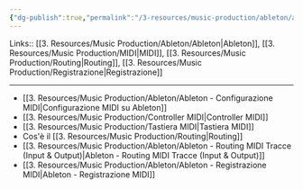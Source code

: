 ```yaml
---
{"dg-publish":true,"permalink":"/3-resources/music-production/ableton/ableton-routing-e-registrazione-midi/","tags":["note"]}
---
```


Links:: [[3. Resources/Music Production/Ableton/Ableton\|Ableton]], [[3. Resources/Music Production/MIDI\|MIDI]], [[3. Resources/Music Production/Routing\|Routing]], [[3. Resources/Music Production/Registrazione\|Registrazione]]

---
- [[3. Resources/Music Production/Ableton/Ableton - Configurazione MIDI\|Configurazione MIDI su Ableton]]
- [[3. Resources/Music Production/Controller MIDI\|Controller MIDI]]
- [[3. Resources/Music Production/Tastiera MIDI\|Tastiera MIDI]]
- Cos'è il [[3. Resources/Music Production/Routing\|Routing]]
- [[3. Resources/Music Production/Ableton/Ableton - Routing MIDI Tracce (Input & Output)\|Ableton - Routing MIDI Tracce (Input & Output)]]
- [[3. Resources/Music Production/Ableton/Ableton - Registrazione MIDI\|Ableton - Registrazione MIDI]]















